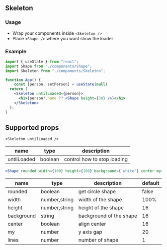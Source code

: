 ## Skeleton

### Usage

- Wrap your components inside `<Skeleton />`
- Place `<Shape />` where you want show the loader

### Example

```jsx
import { useState } from "react";
import Shape from "./components/Shape";
import Skeleton from "./components/Skeleton";

function App() {
	const [person, setPerson] = useState(null)
  return (
    <Skeleton untilLoaded={person}>
      <h1>{person?.name ?? <Shape height={30} />}</h1>
    </Skeleton>
  );
}
```

## Supported props 
```
<Skeleton untilLoaded />
```



| name      | type | description      | 
| ----------- | ----------- | ------- |
| untilLoaded      | boolean       | control how to stop loading |

```jsx
<Shape rounded width={100} height={100} background={'white'} center my={1} lines={1} />
```



| name      | type | description      | default 
| ----------- | ----------- | ------- | ------ |
| rounded      | boolean       | get circle shape | false
| width      | number,string       | width of the shape | 100% 
| height      | number,string       | height of the shape | 16 
| background      | string       | background of the shape | 16 |
| center      | boolean       | align center | 16 |
| my      | number       | y axis gap | 20 |
| lines | number       | number of shape | 1 |



